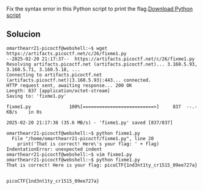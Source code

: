 Fix the syntax error in this Python script to print the flag.[Download Python script](https://artifacts.picoctf.net/c/26/fixme1.py)
## Solucion
```
omarthearr21-picoctf@webshell:~$ wget https://artifacts.picoctf.net/c/26/fixme1.py
--2025-02-20 21:17:37--  https://artifacts.picoctf.net/c/26/fixme1.py
Resolving artifacts.picoctf.net (artifacts.picoctf.net)... 3.160.5.93, 3.160.5.71, 3.160.5.18, ...
Connecting to artifacts.picoctf.net (artifacts.picoctf.net)|3.160.5.93|:443... connected.
HTTP request sent, awaiting response... 200 OK
Length: 837 [application/octet-stream]
Saving to: 'fixme1.py'

fixme1.py              100%[==========================>]     837  --.-KB/s    in 0s      

2025-02-20 21:17:38 (35.6 MB/s) - 'fixme1.py' saved [837/837]

omarthearr21-picoctf@webshell:~$ python fixme1.py
  File "/home/omarthearr21-picoctf/fixme1.py", line 20
    print('That is correct! Here\'s your flag: ' + flag)
IndentationError: unexpected indent
omarthearr21-picoctf@webshell:~$ vim fixme1.py
omarthearr21-picoctf@webshell:~$ python fixme1.py
That is correct! Here is your flag: picoCTF{1nd3nt1ty_cr1515_09ee727a}


```
`picoCTF{1nd3nt1ty_cr1515_09ee727a}`